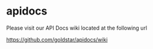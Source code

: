 apidocs
=======

Please visit our API Docs wiki located at the following url

https://github.com/goldstar/apidocs/wiki


